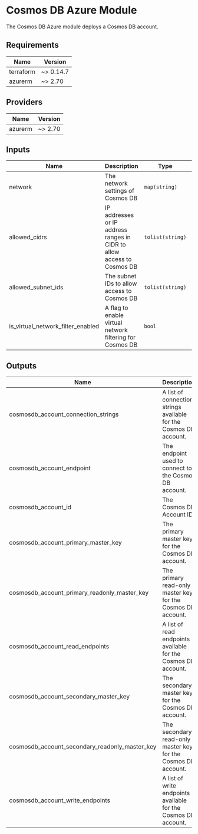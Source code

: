 # Cosmos DB Azure Module
The Cosmos DB Azure module deploys a Cosmos DB account.

<!-- BEGINNING OF PRE-COMMIT-TERRAFORM DOCS HOOK -->
## Requirements

| Name | Version |
|------|---------|
| terraform | ~> 0.14.7 |
| azurerm | ~> 2.70 |

## Providers

| Name | Version |
|------|---------|
| azurerm | ~> 2.70 |

## Inputs

| Name | Description | Type | Default | Required |
|------|-------------|------|---------|:--------:|
| network | The network settings of Cosmos DB | `map(string)` | n/a | yes |
| allowed_cidrs | IP addresses or IP address ranges in CIDR to allow access to Cosmos DB | `tolist(string)` | `[]` | no |
| allowed_subnet_ids | The subnet IDs to allow access to Cosmos DB | `tolist(string)` | `[]` | no |
| is_virtual_network_filter_enabled | A flag to enable virtual network filtering for Cosmos DB | `bool` | `true` | no |

## Outputs

| Name | Description |
|------|-------------|
| cosmosdb_account_connection_strings | A list of connection strings available for the Cosmos DB account. |
| cosmosdb_account_endpoint | The endpoint used to connect to the Cosmos DB account. |
| cosmosdb_account_id | The Cosmos DB Account ID. |
| cosmosdb_account_primary_master_key | The primary master key for the Cosmos DB account. |
| cosmosdb_account_primary_readonly_master_key | The primary read-only master key for the Cosmos DB account. |
| cosmosdb_account_read_endpoints | A list of read endpoints available for the Cosmos DB account. |
| cosmosdb_account_secondary_master_key | The secondary master key for the Cosmos DB account. |
| cosmosdb_account_secondary_readonly_master_key | The secondary read-only master key for the Cosmos DB account. |
| cosmosdb_account_write_endpoints | A list of write endpoints available for the Cosmos DB account. |

<!-- END OF PRE-COMMIT-TERRAFORM DOCS HOOK -->
